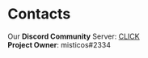 # Contacts

Our **Discord Community** Server: [CLICK](https://discord.gg/v4bYWdP)\
**Project Owner**: misticos#2334